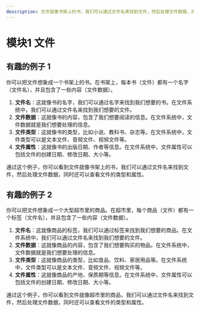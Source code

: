 ```yaml
---
description: 文件就像书架上的书，我们可以通过文件名来找到文件，然后处理文件数据，同时还可以查看文件的类型和属性
---
```


# 模块1 文件

## 有趣的例子 1

你可以把文件想象成一个书架上的书。在书架上，每本书（文件）都有一个名字（文件名），并且包含了一些内容（文件数据）。

1. **文件名**：这就像书的名字，我们可以通过名字来找到我们想要的书。在文件系统中，我们可以通过文件名来找到我们想要的文件。
2. **文件数据**：这就像书的内容，包含了我们想要阅读的信息。在文件系统中，文件数据就是我们想要处理的信息。
3. **文件类型**：这就像书的类型，比如小说、教科书、杂志等。在文件系统中，文件类型可以是文本文件、音频文件、视频文件等。
4. **文件属性**：这就像书的出版日期、作者等信息。在文件系统中，文件属性可以包括文件的创建日期、修改日期、大小等。

通过这个例子，你可以看到文件就像书架上的书，我们可以通过文件名来找到文件，然后处理文件数据，同时还可以查看文件的类型和属性。



## 有趣的例子 2

你可以把文件想象成一个大型超市里的商品。在超市里，每个商品（文件）都有一个标签（文件名），并且包含了一些内容（文件数据）。

1. **文件名**：这就像商品的标签，我们可以通过标签来找到我们想要的商品。在文件系统中，我们可以通过文件名来找到我们想要的文件。
2. **文件数据**：这就像商品的内容，包含了我们想要购买的物品。在文件系统中，文件数据就是我们想要处理的信息。
3. **文件类型**：这就像商品的类型，比如食品、饮料、家居用品等。在文件系统中，文件类型可以是文本文件、音频文件、视频文件等。
4. **文件属性**：这就像商品的产地、保质期等信息。在文件系统中，文件属性可以包括文件的创建日期、修改日期、大小等。

通过这个例子，你可以看到文件就像超市里的商品，我们可以通过文件名来找到文件，然后处理文件数据，同时还可以查看文件的类型和属性。



